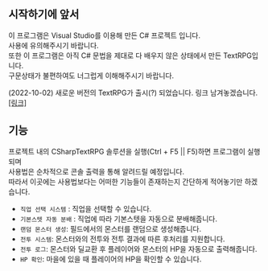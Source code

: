## 시작하기에 앞서

이 프로그램은 Visual Studio를 이용해 만든 C# 프로젝트 입니다.  
사용에 유의해주시기 바랍니다.  
또한 이 프로그램은 아직 C# 문법을 제대로 다 배우지 않은 상태에서 만든 TextRPG입니다.    
구문상태가 불편하여도 너그럽게 이해해주시기 바랍니다.  
  
(2022-10-02)
새로운 버전의 TextRPG가 출시(?) 되었습니다. 링크 남겨놓겠습니다.  
[[링크]](https://github.com/i1lness/CSharpTextRPG-V2)

## 기능

프로젝트 내의 CSharpTextRPG 솔루션을 실행(Ctrl + F5 || F5)하면 프로그램이 실행되며  
사용법은 순차적으로 콘솔 출력을 통해 알려드릴 예정입니다.  
따라서 이곳에는 사용법보다는 어떠한 기능들이 존재하는지 간단하게 적어놓기만 하겠습니다.

- `직업 선택 시스템` : 직업을 선택할 수 있습니다.
- `기본스텟 자동 분배` : 직업에 따라 기본스텟을 자동으로 분배해줍니다.
- `랜덤 몬스터 생성`: 필드에서의 몬스터를 랜덤으로 생성해줍니다.
- `전투 시스템`: 몬스터와의 전투와 전투 결과에 따른 후처리를 지원합니다.
- `전투 로그`: 몬스터와 딜교환 후 플레이어와 몬스터의 HP을 자동으로 출력해줍니다.
- `HP 확인`: 마을에 있을 때 플레이어의 HP을 확인할 수 있습니다.
